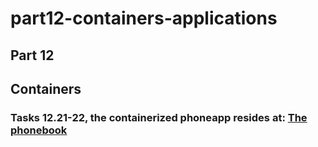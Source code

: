 # part12-containers-applications
## Part 12
## Containers

### Tasks 12.21-22, the containerized phoneapp resides at: [The phonebook](https://github.com/japeka/containerized-phone-app)
